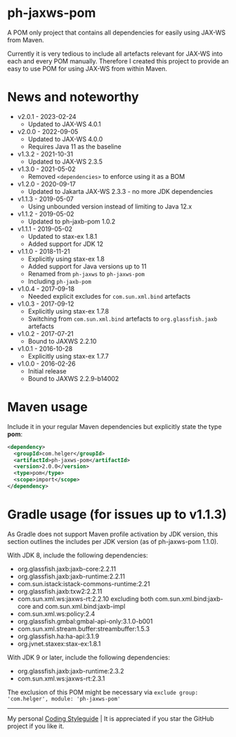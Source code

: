 # ph-jaxws-pom

A POM only project that contains all dependencies for easily using JAX-WS from Maven.

Currently it is very tedious to include all artefacts relevant for JAX-WS into each and every POM manually.
Therefore I created this project to provide an easy to use POM for using JAX-WS from within Maven.

# News and noteworthy

* v2.0.1 - 2023-02-24
    * Updated to JAX-WS 4.0.1
* v2.0.0 - 2022-09-05
    * Updated to JAX-WS 4.0.0
    * Requires Java 11 as the baseline
* v1.3.2 - 2021-10-31
    * Updated to JAX-WS 2.3.5
* v1.3.0 - 2021-05-02
    * Removed `<dependencies>` to enforce using it as a BOM
* v1.2.0 - 2020-09-17
    * Updated to Jakarta JAX-WS 2.3.3 - no more JDK dependencies
* v1.1.3 - 2019-05-07
    * Using unbounded version instead of limiting to Java 12.x
* v1.1.2 - 2019-05-02
    * Updated to ph-jaxb-pom 1.0.2
* v1.1.1 - 2019-05-02
    * Updated to stax-ex 1.8.1
    * Added support for JDK 12
* v1.1.0 - 2018-11-21
    * Explicitly using stax-ex 1.8
    * Added support for Java versions up to 11
    * Renamed from `ph-jaxws` to `ph-jaxws-pom`
    * Including `ph-jaxb-pom`
* v1.0.4 - 2017-09-18
    * Needed explicit excludes for `com.sun.xml.bind` artefacts
* v1.0.3 - 2017-09-12
    * Explicitly using stax-ex 1.7.8
    * Switching from `com.sun.xml.bind` artefacts to `org.glassfish.jaxb` artefacts
* v1.0.2 - 2017-07-21
    * Bound to JAXWS 2.2.10
* v1.0.1 - 2016-10-28
    * Explicitly using stax-ex 1.7.7
* v1.0.0 - 2016-02-26
    * Initial release
    * Bound to JAXWS 2.2.9-b14002

# Maven usage

Include it in your regular Maven dependencies but explicitly state the type **pom**:

```xml
<dependency>
  <groupId>com.helger</groupId>
  <artifactId>ph-jaxws-pom</artifactId>
  <version>2.0.0</version>
  <type>pom</type>
  <scope>import</scope>
</dependency>
```

# Gradle usage (for issues up to v1.1.3)

As Gradle does not support Maven profile activation by JDK version, this section outlines the includes per JDK version (as of ph-jaxws-pom 1.1.0).

With JDK 8, include the following dependencies:
* org.glassfish.jaxb:jaxb-core:2.2.11
* org.glassfish.jaxb:jaxb-runtime:2.2.11
* com.sun.istack:istack-commons-runtime:2.21
* org.glassfish.jaxb:txw2:2.2.11
* com.sun.xml.ws:jaxws-rt:2.2.10 excluding both com.sun.xml.bind:jaxb-core and com.sun.xml.bind:jaxb-impl
* com.sun.xml.ws:policy:2.4
* org.glassfish.gmbal:gmbal-api-only:3.1.0-b001
* com.sun.xml.stream.buffer:streambuffer:1.5.3
* org.glassfish.ha:ha-api:3.1.9
* org.jvnet.staxex:stax-ex:1.8.1

With JDK 9 or later, include the following dependencies:
* org.glassfish.jaxb:jaxb-runtime:2.3.2
* com.sun.xml.ws:jaxws-rt:2.3.1

The exclusion of this POM might be necessary via `exclude group: 'com.helger', module: 'ph-jaxws-pom'`

---

My personal [Coding Styleguide](https://github.com/phax/meta/blob/master/CodingStyleguide.md) |
It is appreciated if you star the GitHub project if you like it.